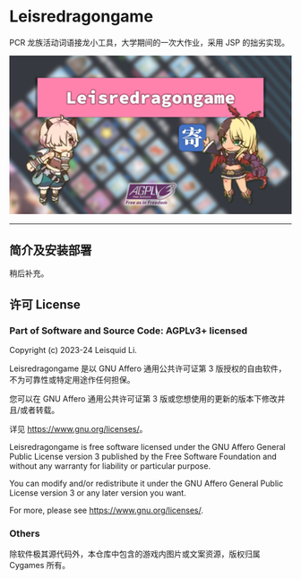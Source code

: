 # Leisredragongame

PCR 龙族活动词语接龙小工具，大学期间的一次大作业，采用 JSP 的拙劣实现。

![cover](./cover.png)

---

## 简介及安装部署

稍后补充。

## 许可 License

### Part of Software and Source Code: AGPLv3+ licensed

Copyright (c) 2023-24 Leisquid Li.

Leisredragongame 是以 GNU Affero 通用公共许可证第 3 版授权的自由软件，不为可靠性或特定用途作任何担保。

您可以在 GNU Affero 通用公共许可证第 3 版或您想使用的更新的版本下修改并且/或者转载。

详见 <https://www.gnu.org/licenses/>。

Leisredragongame is free software licensed under the GNU Affero General Public License version 3 published by the Free Software Foundation and without any warranty for liability or particular purpose.

You can modify and/or redistribute it under the GNU Affero General Public License version 3 or any later version you want.

For more, please see <https://www.gnu.org/licenses/>.

### Others

除软件极其源代码外，本仓库中包含的游戏内图片或文案资源，版权归属 Cygames 所有。
